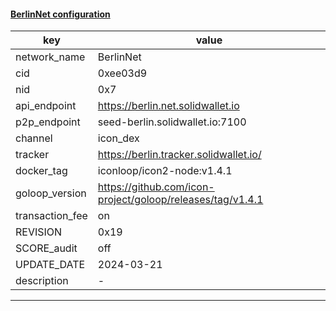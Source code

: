 #### [BerlinNet configuration](https://networkinfo.solidwallet.io/node_info/BerlinNet/default_configure.yml)
|key|value|
|---|---|
|network_name|BerlinNet|
|cid|0xee03d9|
|nid|0x7|
|api_endpoint|https://berlin.net.solidwallet.io|
|p2p_endpoint|seed-berlin.solidwallet.io:7100|
|channel|icon_dex|
|tracker|https://berlin.tracker.solidwallet.io/|
|docker_tag|iconloop/icon2-node:v1.4.1|
|goloop_version|https://github.com/icon-project/goloop/releases/tag/v1.4.1|
|transaction_fee|on|
|REVISION|0x19|
|SCORE_audit|off|
|UPDATE_DATE|2024-03-21|
|description|-|
---
